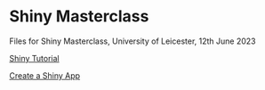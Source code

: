 # Shiny Masterclass  

Files for Shiny Masterclass, University of Leicester, 12th June 2023

[Shiny Tutorial](https://github.com/nabury/shiny-masterclass/blob/main/Part%201/Tutorial%20part%201.Rmd)

[Create a Shiny App](https://github.com/nabury/shiny-masterclass/blob/main/Part%203/Create%20a%20Shiny%20App.docx)
